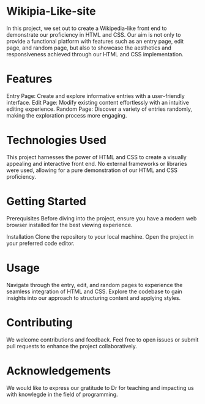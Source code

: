 # Wikipia-Like-site
In this project, we set out to create a Wikipedia-like front end to demonstrate our proficiency in HTML and CSS. Our aim is not only to provide a functional platform with features such as an entry page, edit page, and random page, but also to showcase the aesthetics and responsiveness achieved through our HTML and CSS implementation.
# Features
Entry Page: Create and explore informative entries with a user-friendly interface.
Edit Page: Modify existing content effortlessly with an intuitive editing experience.
Random Page: Discover a variety of entries randomly, making the exploration process more engaging.
# Technologies Used
This project harnesses the power of HTML and CSS to create a visually appealing and interactive front end. No external frameworks or libraries were used, allowing for a pure demonstration of our HTML and CSS proficiency.
# Getting Started
Prerequisites
Before diving into the project, ensure you have a modern web browser installed for the best viewing experience.

Installation
Clone the repository to your local machine.
Open the project in your preferred code editor.
# Usage
Navigate through the entry, edit, and random pages to experience the seamless integration of HTML and CSS. Explore the codebase to gain insights into our approach to structuring content and applying styles.
# Contributing
We welcome contributions and feedback. Feel free to open issues or submit pull requests to enhance the project collaboratively.
# Acknowledgements
We would like to express our gratitude to Dr for teaching and impacting us with knowlegde in the field of programming.
